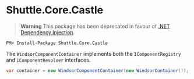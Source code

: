 # Shuttle.Core.Castle

> **Warning**
> This package has been deprecated in favour of [.NET Dependency Injection](https://docs.microsoft.com/en-us/dotnet/core/extensions/dependency-injection).

```
PM> Install-Package Shuttle.Core.Castle
```

The `WindsorComponentContainer` implements both the `IComponentRegistry` and `IComponentResolver` interfaces.  

```c#
var container = new WindsorComponentContainer(new WindsorContainer());
```

